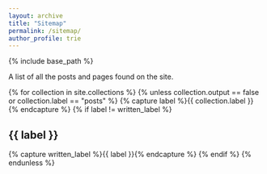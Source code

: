 ```yaml
---
layout: archive
title: "Sitemap"
permalink: /sitemap/
author_profile: trie
---
```


{% include base_path %}

A list of all the posts and pages found on the site. 

{% for collection in site.collections %}
{% unless collection.output == false or collection.label == "posts" %}
  {% capture label %}{{ collection.label }}{% endcapture %}
  {% if label != written_label %}
  <h2>{{ label }}</h2>
  {% capture written_label %}{{ label }}{% endcapture %}
  {% endif %}
{% endunless %}

